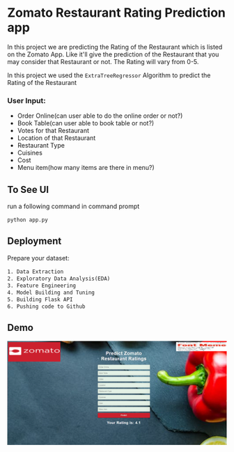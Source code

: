 
# Zomato Restaurant Rating Prediction app

In this project we are predicting the Rating of the Restaurant which is listed on the Zomato App. Like it'll give the prediction of the Restaurant that you may consider that Restaurant or not. The Rating will vary from 0-5.

In this project we used the `ExtraTreeRegressor` Algorithm to predict the Rating of the Restaurant

### User Input:
* Order Online(can user able to do the online order or not?)
* Book Table(can user able to book table or not?)
* Votes for that Restaurant
* Location of that Restaurant
* Restaurant Type
* Cuisines
* Cost
* Menu item(how many items are there in menu?)

## To See UI
run a following command in command prompt
```
python app.py
```
## Deployment
Prepare your dataset:
```
1. Data Extraction
2. Exploratory Data Analysis(EDA)
3. Feature Engineering
4. Model Building and Tuning
5. Building Flask API
6. Pushing code to Github
```


## Demo

![App Screenshot](https://raw.githubusercontent.com/Franky-Saxena/Zomato-Restaurant-Rating-Prediction-App/main/Untitled1.png)
